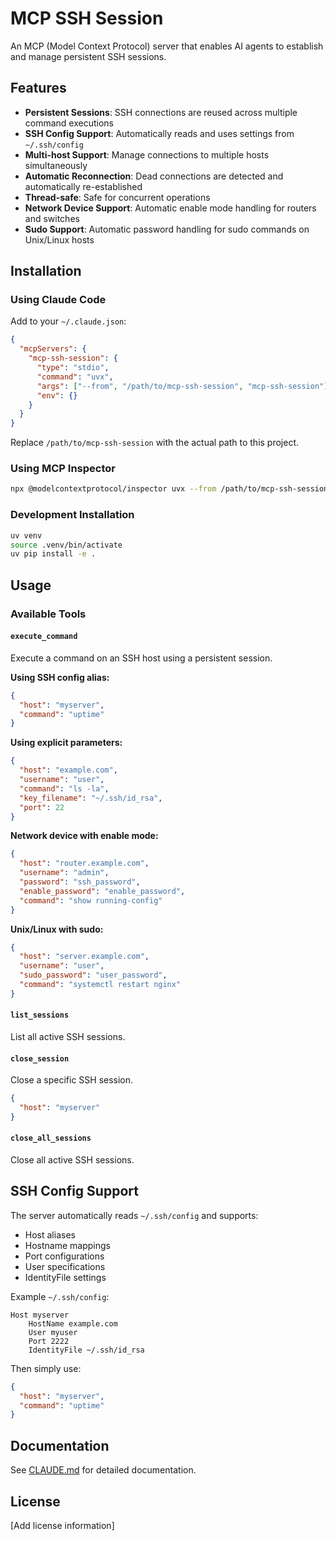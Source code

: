 # MCP SSH Session

An MCP (Model Context Protocol) server that enables AI agents to establish and manage persistent SSH sessions.

## Features

- **Persistent Sessions**: SSH connections are reused across multiple command executions
- **SSH Config Support**: Automatically reads and uses settings from `~/.ssh/config`
- **Multi-host Support**: Manage connections to multiple hosts simultaneously
- **Automatic Reconnection**: Dead connections are detected and automatically re-established
- **Thread-safe**: Safe for concurrent operations
- **Network Device Support**: Automatic enable mode handling for routers and switches
- **Sudo Support**: Automatic password handling for sudo commands on Unix/Linux hosts

## Installation

### Using Claude Code

Add to your `~/.claude.json`:

```json
{
  "mcpServers": {
    "mcp-ssh-session": {
      "type": "stdio",
      "command": "uvx",
      "args": ["--from", "/path/to/mcp-ssh-session", "mcp-ssh-session"],
      "env": {}
    }
  }
}
```

Replace `/path/to/mcp-ssh-session` with the actual path to this project.

### Using MCP Inspector

```bash
npx @modelcontextprotocol/inspector uvx --from /path/to/mcp-ssh-session mcp-ssh-session
```

### Development Installation

```bash
uv venv
source .venv/bin/activate
uv pip install -e .
```

## Usage

### Available Tools

#### `execute_command`
Execute a command on an SSH host using a persistent session.

**Using SSH config alias:**
```json
{
  "host": "myserver",
  "command": "uptime"
}
```

**Using explicit parameters:**
```json
{
  "host": "example.com",
  "username": "user",
  "command": "ls -la",
  "key_filename": "~/.ssh/id_rsa",
  "port": 22
}
```

**Network device with enable mode:**
```json
{
  "host": "router.example.com",
  "username": "admin",
  "password": "ssh_password",
  "enable_password": "enable_password",
  "command": "show running-config"
}
```

**Unix/Linux with sudo:**
```json
{
  "host": "server.example.com",
  "username": "user",
  "sudo_password": "user_password",
  "command": "systemctl restart nginx"
}
```

#### `list_sessions`
List all active SSH sessions.

#### `close_session`
Close a specific SSH session.

```json
{
  "host": "myserver"
}
```

#### `close_all_sessions`
Close all active SSH sessions.

## SSH Config Support

The server automatically reads `~/.ssh/config` and supports:
- Host aliases
- Hostname mappings
- Port configurations
- User specifications
- IdentityFile settings

Example `~/.ssh/config`:
```
Host myserver
    HostName example.com
    User myuser
    Port 2222
    IdentityFile ~/.ssh/id_rsa
```

Then simply use:
```json
{
  "host": "myserver",
  "command": "uptime"
}
```

## Documentation

See [CLAUDE.md](CLAUDE.md) for detailed documentation.

## License

[Add license information]
